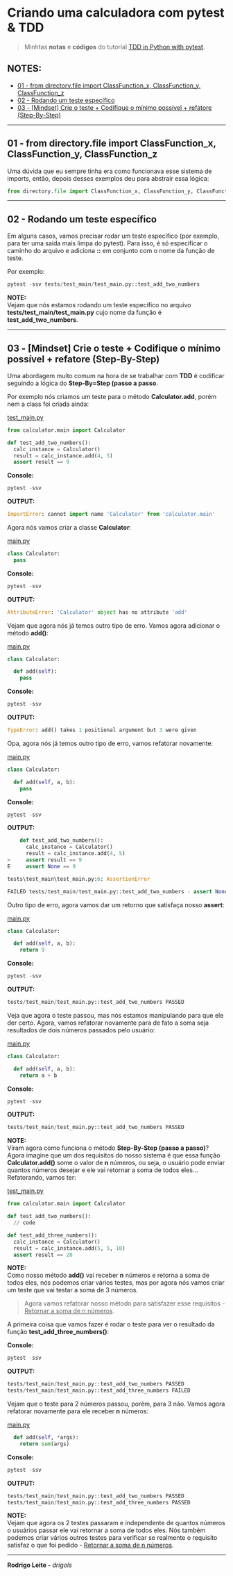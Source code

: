 # Criando uma calculadora com pytest & TDD

> Minhtas **notas** e **códigos** do tutorial [TDD in Python with pytest](https://www.thedigitalcatonline.com/blog/2020/09/10/tdd-in-python-with-pytest-part-1/).

## NOTES:

 - [01 - from directory.file import ClassFunction_x, ClassFunction_y, ClassFunction_z](#imports)
 - [02 - Rodando um teste específico](#specific-test)
 - [03 - [Mindset] Crie o teste + Codifique o mínimo possível + refatore (Step-By-Step)](#step-by-step)

---

<div id="imports"></div>

## 01 - from directory.file import ClassFunction_x, ClassFunction_y, ClassFunction_z

Uma dúvida que eu sempre tinha era como funcionava esse sistema de imports, então, depois desses exemplos deu para abstrair essa lógica:

```python
from directory.file import ClassFunction_x, ClassFunction_y, ClassFunction_z
```

---

<div id="specific-test"></div>

## 02 - Rodando um teste específico

Em alguns casos, vamos precisar rodar um teste específico (por exemplo, para ter uma saída mais limpa do pytest). Para isso, é só especificar o caminho do arquivo e adiciona **::** em conjunto com o nome da função de teste.

Por exemplo:

```python
pytest -ssv tests/test_main/test_main.py::test_add_two_numbers
```

**NOTE:**  
Vejam que nós estamos rodando um teste específico no arquivo **tests/test_main/test_main.py** cujo nome da função é **test_add_two_numbers**.

---

<div id="step-by-step"></div>

## 03 - [Mindset] Crie o teste + Codifique o mínimo possível + refatore (Step-By-Step)

Uma abordagem muito comum na hora de se trabalhar com **TDD** é codificar seguindo a lógica do **Step-By=Step (passo a passo**.

Por exemplo nós criamos um teste para o método **Calculator.add**, porém nem a class foi criada ainda:

[test_main.py](tests/test_main/test_main.py)
```python
from calculator.main import Calculator

def test_add_two_numbers():
  calc_instance = Calculator()
  result = calc_instance.add(4, 5)
  assert result == 9
```

**Console:**  
```python
pytest -ssv
```

**OUTPUT:**  
```python
ImportError: cannot import name 'Calculator' from 'calculator.main'
```

Agora nós vamos criar a classe **Calculator**:

[main.py](calculator/main.py)
```python
class Calculator:
  pass
```

**Console:**  
```python
pytest -ssv
```

**OUTPUT:**  
```python
AttributeError: 'Calculator' object has no attribute 'add'
```

Vejam que agora nós já temos outro tipo de erro. Vamos agora adicionar o método **add()**:

[main.py](calculator/main.py)
```python
class Calculator:

  def add(self):
    pass
```

**Console:**  
```python
pytest -ssv
```

**OUTPUT:**  
```python
TypeError: add() takes 1 positional argument but 3 were given
```

Opa, agora nós já temos outro tipo de erro, vamos refatorar novamente:

[main.py](calculator/main.py)
```python
class Calculator:

  def add(self, a, b):
    pass
```

**Console:**  
```python
pytest -ssv
```

**OUTPUT:**  
```python
    def test_add_two_numbers():
      calc_instance = Calculator()
      result = calc_instance.add(4, 5)
>     assert result == 9
E     assert None == 9

tests\test_main\test_main.py:6: AssertionError

FAILED tests/test_main/test_main.py::test_add_two_numbers - assert None == 9
```

Outro tipo de erro, agora vamos dar um retorno que satisfaça nosso **assert**:

[main.py](calculator/main.py)
```python
class Calculator:

  def add(self, a, b):
    return 9
```

**Console:**  
```python
pytest -ssv
```

**OUTPUT:**  
```python
tests/test_main/test_main.py::test_add_two_numbers PASSED
```

Veja que agora o teste passou, mas nós estamos manipulando para que ele der certo. Agora, vamos refatorar novamente para de fato a soma seja resultados de dois números passados pelo usuário:

[main.py](calculator/main.py)
```python
class Calculator:

  def add(self, a, b):
    return a + b
```

**Console:**  
```python
pytest -ssv
```

**OUTPUT:**  
```python
tests/test_main/test_main.py::test_add_two_numbers PASSED
```

**NOTE:**  
Viram agora como funciona o método **Step-By-Step (passo a passo)**? Agora imagine que um dos requisitos do nosso sistema é que essa função **Calculator.add()** some o valor de **n** números, ou seja, o usuário pode enviar quantos números desejar e ele vai retornar a soma de todos eles... Refatorando, vamos ter:

[test_main.py](tests/test_main/test_main.py)
```python
from calculator.main import Calculator

def test_add_two_numbers():
  // code

def test_add_three_numbers():
  calc_instance = Calculator()
  result = calc_instance.add(5, 5, 10)
  assert result == 20
```

**NOTE:**  
Como nosso método **add()** vai receber **n** números e retorna a soma de todos eles, nós podemos criar vários testes, mas por agora nós vamos criar um teste que vai testar a soma de 3 números.

> Agora vamos refatorar nosso método para satisfazer esse requisitos - <u>Retornar a soma de n números</u>.

A primeira coisa que vamos fazer é rodar o teste para ver o resultado da função **test_add_three_numbers()**:

**Console:**  
```python
pytest -ssv
```

**OUTPUT:**  
```python
tests/test_main/test_main.py::test_add_two_numbers PASSED
tests/test_main/test_main.py::test_add_three_numbers FAILED
```

Vejam que o teste para 2 números passou, porém, para 3 não. Vamos agora refatorar novamente para ele receber **n** números:


[main.py](calculator/main.py)
```python
  def add(self, *args):
    return sum(args)
```

**Console:**  
```python
pytest -ssv
```

**OUTPUT:**  
```python
tests/test_main/test_main.py::test_add_two_numbers PASSED
tests/test_main/test_main.py::test_add_three_numbers PASSED
```

**NOTE:**  
Vejam que agora os 2 testes passaram e independente de quantos números o usuários passar ele vai retornar a soma de todos eles. Nós também podemos criar vários outros testes para verificar se realmente o requisito satisfaz o que foi pedido - <u>Retornar a soma de n números</u>.

---

**Rodrigo Leite -** *drigols*

